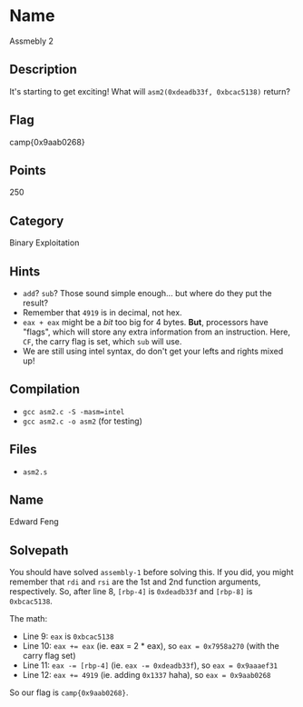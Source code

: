 # Name
Assmebly 2

## Description
It's starting to get exciting!
What will `asm2(0xdeadb33f, 0xbcac5138)` return?

## Flag
camp{0x9aab0268}

## Points
250

## Category
Binary Exploitation

## Hints
* `add`? `sub`? Those sound simple enough... but where do they put the result?
* Remember that `4919` is in decimal, not hex.
* `eax + eax` might be a *bit* too big for 4 bytes. **But**, processors have "flags", which will store any extra information from an instruction. Here, `CF`, the carry flag is set, which `sub` will use.
* We are still using intel syntax, do don't get your lefts and rights mixed up!

## Compilation
* `gcc asm2.c -S -masm=intel`
* `gcc asm2.c -o asm2` (for testing)

## Files
* `asm2.s`

## Name
Edward Feng

## Solvepath
You should have solved `assembly-1` before solving this.
If you did, you might remember that `rdi` and `rsi` are the 1st and 2nd function arguments, respectively.
So, after line 8, `[rbp-4]` is `0xdeadb33f` and `[rbp-8]` is `0xbcac5138`.

The math:
* Line 9: `eax` is `0xbcac5138`
* Line 10: `eax += eax` (ie. eax = 2 * eax), so `eax = 0x7958a270` (with the carry flag set)
* Line 11: `eax -= [rbp-4]` (ie. `eax -= 0xdeadb33f`), so `eax = 0x9aaaef31`
* Line 12: `eax += 4919` (ie. adding `0x1337` haha), so `eax = 0x9aab0268`

So our flag is `camp{0x9aab0268}`.
